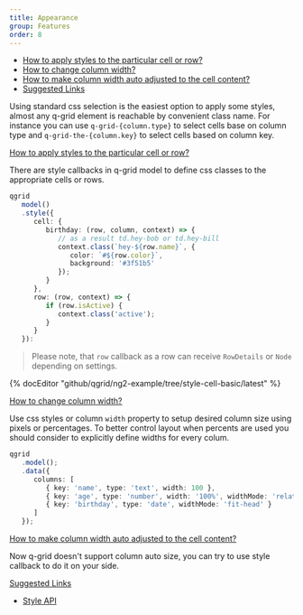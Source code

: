 ```yaml
---
title: Appearance
group: Features
order: 8
---
```


- [How to apply styles to the particular cell or row?](#how-to-apply-styles-to-the-particular-cell-or-row)
- [How to change column width?](#how-to-change-column-width)
- [How to make column width auto adjusted to the cell content?](#how-to-make-column-width-auto-adjusted-to-the-cell-content)
- [Suggested Links](#suggested-links)

Using standard css selection is the easiest option to apply some styles, almost any q-grid element is reachable by convenient class name. For instance you can use `q-grid-{column.type}` to select cells base on column type and `q-grid-the-{column.key}` to select cells based on column key.

<a name="how-to-apply-styles-to-the-particular-cell-or-row" href="#how-to-apply-styles-to-the-particular-cell-or-row">
   How to apply styles to the particular cell or row?
</a>

There are style callbacks in q-grid model to define css classes to the appropriate cells or rows.

```typescript
qgrid
   model()
   .style({
      cell: {
         birthday: (row, column, context) => {
            // as a result td.hey-bob or td.hey-bill
            context.class(`hey-${row.name}`, {
               color: `#${row.color}`,
               background: '#3f51b5'
            });
         }
      },
      row: (row, context) => {
         if (row.isActive) {
            context.class('active');
         }
      }
   }):
```

> Please note, that `row` callback as a row can receive `RowDetails` or `Node` depending on settings.

{% docEditor "github/qgrid/ng2-example/tree/style-cell-basic/latest" %}

<a name="how-to-change-column-width" href="#how-to-change-column-width">
   How to change column width?
</a>

Use css styles or column `width` property to setup desired column size using pixels or percentages. To better control layout when percents are used you should consider to explicitly define widths for every colum.

```typescript
qgrid
   .model();
   .data({
      columns: [
         { key: 'name', type: 'text', width: 100 },
         { key: 'age', type: 'number', width: '100%', widthMode: 'relative' },
         { key: 'birthday', type: 'date', widthMode: 'fit-head' }
      ]
   });
```

<a name="how-to-make-column-width-auto-adjusted-to-the-cell-content" href="#how-to-make-column-width-auto-adjusted-to-the-cell-content">
   How to make column width auto adjusted to the cell content?
</a>

Now q-grid doesn't support column auto size, you can try to use style callback to do it on your side.

<a name="suggested-links" href="#suggested-links">
   Suggested Links
</a>

* [Style API](/reference/style-api.html)
